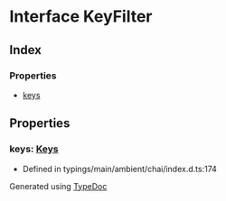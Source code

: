 # Interface KeyFilter


## Index

### Properties
* [keys](_typings_main_ambient_chai_index_d_.chai.keyfilter.md#keys)

## Properties

### keys: [Keys](_typings_main_ambient_chai_index_d_.chai.keys.md)

* Defined in typings/main/ambient/chai/index.d.ts:174



Generated using [TypeDoc](http://typedoc.io)
